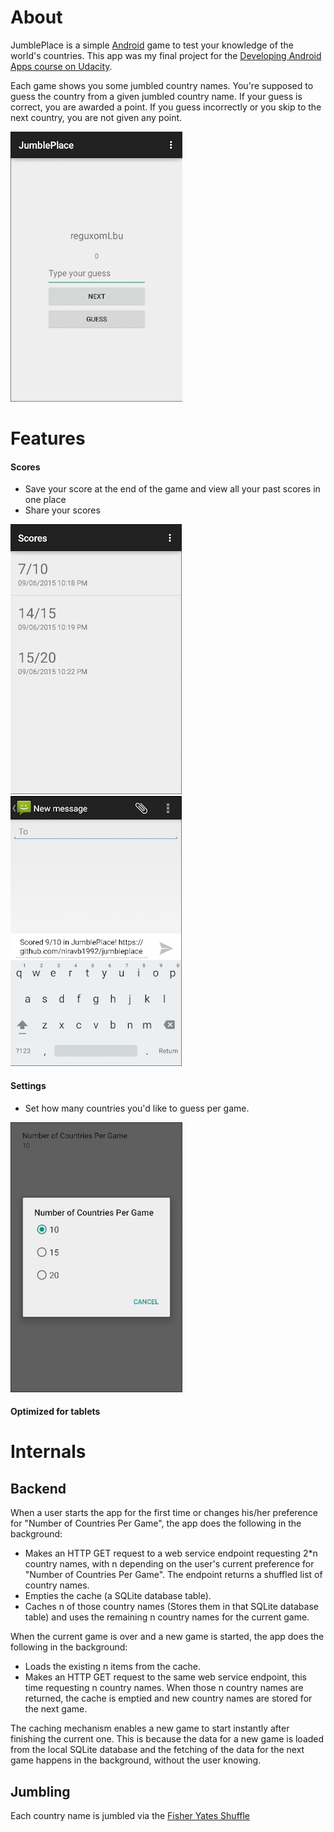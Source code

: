 About
=======

JumblePlace is a simple [Android](https://www.android.com/) game to test your knowledge of the world's countries. This app was my final project for the [Developing Android Apps course on Udacity](https://www.udacity.com/course/developing-android-apps--ud853).

Each game shows you some jumbled country names. You're supposed to guess the country from a given jumbled country name. If your guess is correct, you are awarded a point. If you guess incorrectly or you skip to the next country, you are not given any point. 

![](https://github.com/niravb1992/jumbleplace/blob/master/screenshots/game.png)

Features
===========

#### Scores
* Save your score at the end of the game and view all your past scores in one place
* Share your scores

![](https://github.com/niravb1992/jumbleplace/blob/master/screenshots/view_scores.png)
![](https://github.com/niravb1992/jumbleplace/blob/master/screenshots/share_score.png)

#### Settings
* Set how many countries you'd like to guess per game.

![](https://github.com/niravb1992/jumbleplace/blob/master/screenshots/num_countries_per_game_setting.png)

#### Optimized for tablets

# Internals

## Backend
When a user starts the app for the first time or changes his/her preference for "Number of Countries Per Game", the app does the following in the background:
* Makes an HTTP GET request to a web service endpoint requesting 2*n country names, with n depending on the user's current preference for "Number of Countries Per Game". The endpoint returns a shuffled list of country names.
* Empties the cache (a SQLite database table).
* Caches n of those country names (Stores them in that SQLite database table) and uses the remaining n country names for the current game. 

When the current game is over and a new game is started, the app does the following in the background:
* Loads the existing n items from the cache.
* Makes an HTTP GET request to the same web service endpoint, this time requesting n country names. When those n country names are returned, the cache is emptied and new country names are stored for the next game. 

The caching mechanism enables a new game to start instantly after finishing the current one. This is because the data for a new game is loaded from the local SQLite database and the fetching of the data for the next game happens in the background, without the user knowing. 

## Jumbling

Each country name is jumbled via the [Fisher Yates Shuffle](https://en.wikipedia.org/wiki/Fisher%E2%80%93Yates_shuffle)

